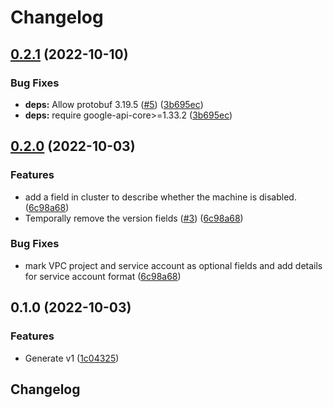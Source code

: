 # Changelog

## [0.2.1](https://github.com/googleapis/python-edgecontainer/compare/v0.2.0...v0.2.1) (2022-10-10)


### Bug Fixes

* **deps:** Allow protobuf 3.19.5 ([#5](https://github.com/googleapis/python-edgecontainer/issues/5)) ([3b695ec](https://github.com/googleapis/python-edgecontainer/commit/3b695ec9b0cef5aa191bf3fbae95902936c32a84))
* **deps:** require google-api-core&gt;=1.33.2 ([3b695ec](https://github.com/googleapis/python-edgecontainer/commit/3b695ec9b0cef5aa191bf3fbae95902936c32a84))

## [0.2.0](https://github.com/googleapis/python-edgecontainer/compare/v0.1.0...v0.2.0) (2022-10-03)


### Features

* add a field in cluster to describe whether the machine is disabled. ([6c98a68](https://github.com/googleapis/python-edgecontainer/commit/6c98a6803375915a20c460ff66d95a2c4a08e271))
* Temporally remove the version fields ([#3](https://github.com/googleapis/python-edgecontainer/issues/3)) ([6c98a68](https://github.com/googleapis/python-edgecontainer/commit/6c98a6803375915a20c460ff66d95a2c4a08e271))


### Bug Fixes

* mark VPC project and service account as optional fields and add details for service account format ([6c98a68](https://github.com/googleapis/python-edgecontainer/commit/6c98a6803375915a20c460ff66d95a2c4a08e271))

## 0.1.0 (2022-10-03)


### Features

* Generate v1 ([1c04325](https://github.com/googleapis/python-edgecontainer/commit/1c043255c62504d405e4647e908ecaab6d3e6b14))

## Changelog
